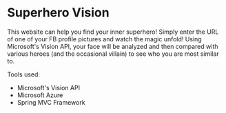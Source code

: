 # Superhero Vision

This website can help you find your inner superhero! Simply enter the URL of one of your FB profile pictures and watch the magic unfold! Using Microsoft's Vision API, your face will be analyzed and then compared with various heroes (and the occasional villain) to see who you are most similar to. 

Tools used:
- Microsoft's Vision API
- Microsoft Azure
- Spring MVC Framework


